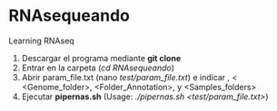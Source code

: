 # RNAsequeando
Learning RNAseq
1. Descargar el programa mediante **git clone <enlace del programa>**
2. Entrar en la carpeta (*cd RNAsequeando*)
3. Abrir param_file.txt (nano *test/param_file.txt*) e indicar <working directory>, <Work Folder_name>< <Genome_folder>, <Folder_Annotation>, <Number of samples> y <Samples_folders>
4. Ejecutar **pipernas.sh** (Usage: *./pipernas.sh <test/param_file.txt>*)
